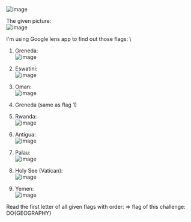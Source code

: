 ![image](https://user-images.githubusercontent.com/64829950/136967591-3ced41d5-8a72-4dd4-93e3-bc2e90a99ec3.png)

The given picture: \
![image](https://user-images.githubusercontent.com/64829950/136967669-93234fac-9a4b-497a-9165-5bbe5ebd8d0e.png)

I'm using Google lens app to find out those flags: \
  1. Greneda: \
  ![image](https://user-images.githubusercontent.com/64829950/136967879-56d35252-824b-41e2-bcc9-b20183895c7a.png)

  2. Eswatini: \
  ![image](https://user-images.githubusercontent.com/64829950/136967979-c54bc683-c82b-4993-910f-cf1ec5016e5a.png)
  
  3. Oman: \
  ![image](https://user-images.githubusercontent.com/64829950/136968039-e3ae581c-bc0f-4e7c-b5e0-8339d19cb1b6.png)

  4. Greneda (same as flag 1)
  
  5. Rwanda: \
  ![image](https://user-images.githubusercontent.com/64829950/136968202-67c7db33-8ced-4b1a-86c6-184c3bdec636.png)
  
  6. Antigua: \
  ![image](https://user-images.githubusercontent.com/64829950/136968265-83e8e035-cf14-4d4a-9223-6ec8b6956256.png)

  7. Palau: \
  ![image](https://user-images.githubusercontent.com/64829950/136968350-268b9e5e-6fc5-4aa0-bc45-a922b4eae932.png)

  8. Holy See (Vatican): \
  ![image](https://user-images.githubusercontent.com/64829950/136968434-f7ac7387-ef02-439e-8905-f977e56240d3.png)

  9. Yemen: \
  ![image](https://user-images.githubusercontent.com/64829950/136968481-177dfe28-a20e-4de9-905c-436dbf855b39.png)
  
Read the first letter of all given flags with order: 
=> flag of this challenge: DO{GEOGRAPHY}
